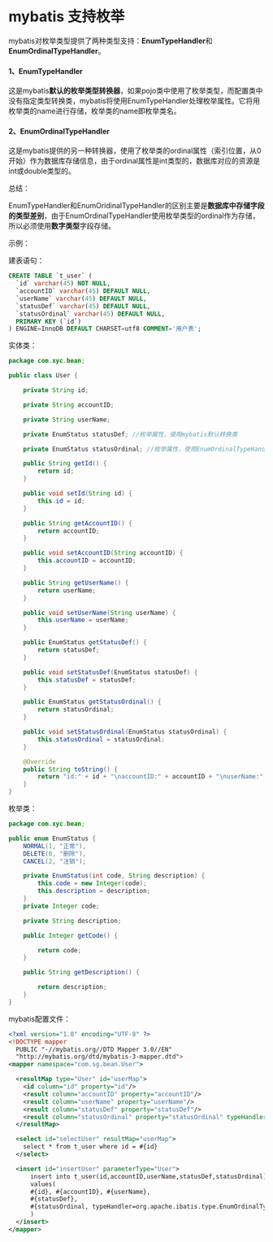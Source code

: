 # mybatis 支持枚举

mybatis对枚举类型提供了两种类型支持：**EnumTypeHandler**和**EnumOrdinalTypeHandler**。

#### 1、EnumTypeHandler

这是mybatis**默认的枚举类型转换器**，如果pojo类中使用了枚举类型，而配置类中没有指定类型转换类，mybatis将使用EnumTypeHandler处理枚举属性。它将用枚举类的name进行存储，枚举类的name即枚举类名。

#### 2、EnumOrdinalTypeHandler

这是mybatis提供的另一种转换器，使用了枚举类的ordinal属性（索引位置，从0开始）作为数据库存储信息，由于ordinal属性是int类型的，数据库对应的资源是int或double类型的。

总结：

EnumTypeHandler和EnumOridinalTypeHandler的区别主要是**数据库中存储字段的类型差别**，由于EnumOrdinalTypeHandler使用枚举类型的ordinal作为存储，所以必须使用**数字类型**字段存储。

示例：

建表语句：

```sql
CREATE TABLE `t_user` (
  `id` varchar(45) NOT NULL,
  `accountID` varchar(45) DEFAULT NULL,
  `userName` varchar(45) DEFAULT NULL,
  `statusDef` varchar(45) DEFAULT NULL,
  `statusOrdinal` varchar(45) DEFAULT NULL,
  PRIMARY KEY (`id`)
) ENGINE=InnoDB DEFAULT CHARSET=utf8 COMMENT='用户表';
```

实体类：

```java
package com.xyc.bean;

public class User {

    private String id;

    private String accountID;

    private String userName;

    private EnumStatus statusDef; //枚举属性，使用mybatis默认转换类

    private EnumStatus statusOrdinal; //枚举属性，使用EnumOrdinalTypeHandler转换

    public String getId() {
        return id;
    }

    public void setId(String id) {
        this.id = id;
    }

    public String getAccountID() {
        return accountID;
    }

    public void setAccountID(String accountID) {
        this.accountID = accountID;
    }

    public String getUserName() {
        return userName;
    }

    public void setUserName(String userName) {
        this.userName = userName;
    }

    public EnumStatus getStatusDef() {
        return statusDef;
    }

    public void setStatusDef(EnumStatus statusDef) {
        this.statusDef = statusDef;
    }

    public EnumStatus getStatusOrdinal() {
        return statusOrdinal;
    }

    public void setStatusOrdinal(EnumStatus statusOrdinal) {
        this.statusOrdinal = statusOrdinal;
    }

    @Override
    public String toString() {
        return "id:" + id + "\naccountID:" + accountID + "\nuserName:" + userName + "\nstatusDef:" + statusDef.getDescription() + "\nstatusOrdinal:" + statusOrdinal.getDescription();
    }
}
```

枚举类：

```java
package com.xyc.bean;

public enum EnumStatus {
    NORMAL(1, "正常"),
    DELETE(0, "删除"),
    CANCEL(2, "注销");

    private EnumStatus(int code, String description) {
        this.code = new Integer(code);
        this.description = description;
    }
    private Integer code;

    private String description;

    public Integer getCode() {

        return code;
    }

    public String getDescription() {

        return description;
    }
}
```

mybatis配置文件：

```xml
<?xml version="1.0" encoding="UTF-8" ?>
<!DOCTYPE mapper
  PUBLIC "-//mybatis.org//DTD Mapper 3.0//EN"
  "http://mybatis.org/dtd/mybatis-3-mapper.dtd">
<mapper namespace="com.sg.bean.User">

  <resultMap type="User" id="userMap">
    <id column="id" property="id"/>
    <result column="accountID" property="accountID"/>
    <result column="userName" property="userName"/>
    <result column="statusDef" property="statusDef"/>
    <result column="statusOrdinal" property="statusOrdinal" typeHandler="org.apache.ibatis.type.EnumOrdinalTypeHandler"/>
  </resultMap>

  <select id="selectUser" resultMap="userMap">
    select * from t_user where id = #{id}
  </select>

  <insert id="insertUser" parameterType="User">
      insert into t_user(id,accountID,userName,statusDef,statusOrdinal)
      values(
      #{id}, #{accountID}, #{userName},
      #{statusDef},
      #{statusOrdinal, typeHandler=org.apache.ibatis.type.EnumOrdinalTypeHandler}
      )
  </insert>
</mapper>
```



